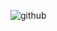![github](https://user-images.githubusercontent.com/91412287/150540831-67d65737-07ca-4d7a-84a6-4fa0b10ff214.jpg)
